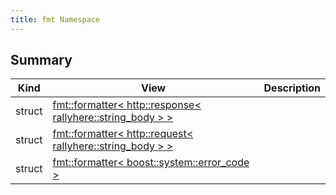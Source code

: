 ```yaml
---
title: fmt Namespace
---
```


## Summary
| Kind | View | Description |
|------|------|-------------|
|struct|[fmt::formatter< http::response< rallyhere::string_body > >](/game-host-adapter/structfmt_1_1formatter_3_01http_1_1response_3_01rallyhere_1_1string__body_01_4_01_4/#structfmt_1_1formatter_3_01http_1_1response_3_01rallyhere_1_1string__body_01_4_01_4)||
|struct|[fmt::formatter< http::request< rallyhere::string_body > >](/game-host-adapter/structfmt_1_1formatter_3_01http_1_1request_3_01rallyhere_1_1string__body_01_4_01_4/#structfmt_1_1formatter_3_01http_1_1request_3_01rallyhere_1_1string__body_01_4_01_4)||
|struct|[fmt::formatter< boost::system::error_code >](/game-host-adapter/structfmt_1_1formatter_3_01boost_1_1system_1_1error__code_01_4/#structfmt_1_1formatter_3_01boost_1_1system_1_1error__code_01_4)||
